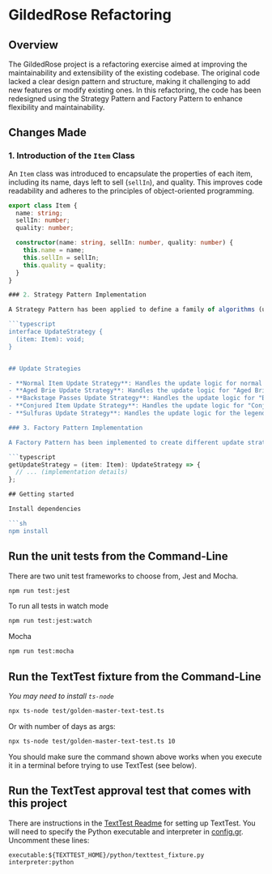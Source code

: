 # GildedRose Refactoring

## Overview
The GildedRose project is a refactoring exercise aimed at improving the maintainability and extensibility of the existing codebase. The original code lacked a clear design pattern and structure, making it challenging to add new features or modify existing ones. In this refactoring, the code has been redesigned using the Strategy Pattern and Factory Pattern to enhance flexibility and maintainability.

## Changes Made

### 1. Introduction of the `Item` Class

An `Item` class was introduced to encapsulate the properties of each item, including its name, days left to sell (`sellIn`), and quality. This improves code readability and adheres to the principles of object-oriented programming.

```typescript
export class Item {
  name: string;
  sellIn: number;
  quality: number;

  constructor(name: string, sellIn: number, quality: number) {
    this.name = name;
    this.sellIn = sellIn;
    this.quality = quality;
  }
}

### 2. Strategy Pattern Implementation

A Strategy Pattern has been applied to define a family of algorithms (update strategies) and make them interchangeable. The `UpdateStrategy` interface defines a common method signature for all update strategies.

```typescript
interface UpdateStrategy {
  (item: Item): void;
}


## Update Strategies

- **Normal Item Update Strategy**: Handles the update logic for normal items.
- **Aged Brie Update Strategy**: Handles the update logic for "Aged Brie."
- **Backstage Passes Update Strategy**: Handles the update logic for "Backstage Passes."
- **Conjured Item Update Strategy**: Handles the update logic for "Conjured" items.
- **Sulfuras Update Strategy**: Handles the update logic for the legendary item "Sulfuras."

### 3. Factory Pattern Implementation

A Factory Pattern has been implemented to create different update strategy objects based on the item's name. The `GildedRose` class utilizes the `getUpdateStrategy` method to select the appropriate update strategy for each item.

```typescript
getUpdateStrategy = (item: Item): UpdateStrategy => {
  // ... (implementation details)
};

## Getting started

Install dependencies

```sh
npm install
```

## Run the unit tests from the Command-Line

There are two unit test frameworks to choose from, Jest and Mocha.

```sh
npm run test:jest
```

To run all tests in watch mode

```sh
npm run test:jest:watch
```

Mocha

```sh
npm run test:mocha
```


## Run the TextTest fixture from the Command-Line

_You may need to install `ts-node`_

```sh
npx ts-node test/golden-master-text-test.ts
```

Or with number of days as args:
```sh
npx ts-node test/golden-master-text-test.ts 10
```

You should make sure the command shown above works when you execute it in a terminal before trying to use TextTest (see below).


## Run the TextTest approval test that comes with this project

There are instructions in the [TextTest Readme](../texttests/README.md) for setting up TextTest. You will need to specify the Python executable and interpreter in [config.gr](../texttests/config.gr). Uncomment these lines:

    executable:${TEXTTEST_HOME}/python/texttest_fixture.py
    interpreter:python



